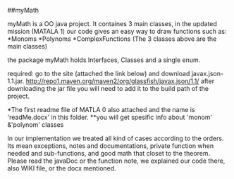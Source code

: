 ##myMath

myMath is a OO java project. It containes 3 main classes, in the updated mission (MATALA 1) our code gives an easy way to draw functions such as:
*Monoms
*Polynoms
*ComplexFunctions
(The 3 classes above are the main classes)

the package myMath holds Interfaces, Classes and a single enum. 

required: 
go to the site (attached the link below) and download javax.json-1.1.jar.
http://repo1.maven.org/maven2/org/glassfish/javax.json/1.1/
after downloading the jar file you will need to add it to the build path of the project.

*The first readme file of MATLA 0 also attached and the name is 'readMe.docx' in this folder.
**you will get spesific info about 'monom' &'polynom' classes

In our implementation we treated all kind of cases according to the orders.
Its mean exceptions, notes and documentations, private function when needed and sub-functions, and good math that closet to the theorem. Please read the javaDoc or the function note, we explained our code there, also WIKI file, or the docx mentioned.

